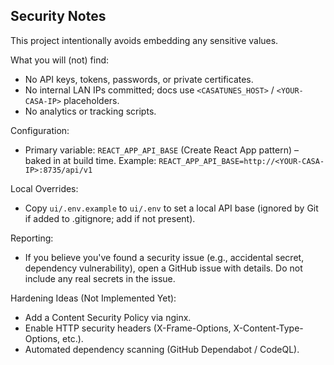 ## Security Notes

This project intentionally avoids embedding any sensitive values.

What you will (not) find:
- No API keys, tokens, passwords, or private certificates.
- No internal LAN IPs committed; docs use `<CASATUNES_HOST>` / `<YOUR-CASA-IP>` placeholders.
- No analytics or tracking scripts.

Configuration:
- Primary variable: `REACT_APP_API_BASE` (Create React App pattern) – baked in at build time.
	Example: `REACT_APP_API_BASE=http://<YOUR-CASA-IP>:8735/api/v1`

Local Overrides:
- Copy `ui/.env.example` to `ui/.env` to set a local API base (ignored by Git if added to .gitignore; add if not present).

Reporting:
- If you believe you've found a security issue (e.g., accidental secret, dependency vulnerability), open a GitHub issue with details. Do not include any real secrets in the issue.

Hardening Ideas (Not Implemented Yet):
- Add a Content Security Policy via nginx.
- Enable HTTP security headers (X-Frame-Options, X-Content-Type-Options, etc.).
- Automated dependency scanning (GitHub Dependabot / CodeQL).
